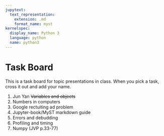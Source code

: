 ```yaml
---
jupytext:
  text_representation:
    extension: .md
    format_name: myst
kernelspec:
  display_name: Python 3
  language: python
  name: python3
---
```


# Task Board

This is a task board for topic presentations in class.
When you pick a task, cross it out and add your name.

1. Jun Yan ~~Variables and objects~~ 
1. Numbers in computers
1. Google rectuiting ad problem
1. Jupyter-book/MyST markdown guide
1. Errors and debudding
1. Profiling and timing
1. Numpy (JVP p.33-77)

